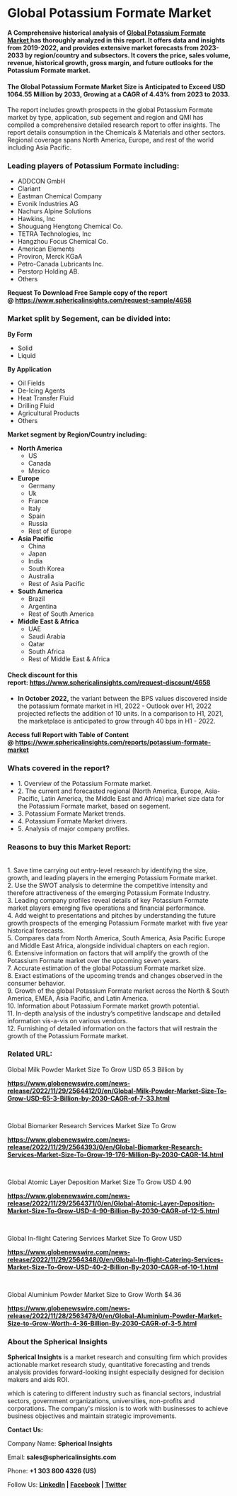<h1 class="news-post-title">Global Potassium Formate Market</h1>
<p><strong>A Comprehensive historical analysis of&nbsp;<a href="https://www.sphericalinsights.com/reports/potassium-formate-market" target="_blank" rel="noopener">Global Potassium Formate Market&nbsp;</a>has thoroughly analyzed in this report. It offers data and insights from 2019-2022, and provides extensive market forecasts from 2023-2033 by region/country and subsectors. It covers the price, sales volume, revenue, historical growth, gross margin, and future outlooks for the Potassium Formate market.</strong></p>
<h4><strong>The Global Potassium Formate Market Size is Anticipated to Exceed USD 1064.55 Million by 2033, Growing at a CAGR of 4.43% from 2023 to 2033.</strong></h4>
<p>The report includes growth prospects in the global Potassium Formate market by type, application, sub segement and region and QMI has compiled a comprehensive detailed research report to offer insights. The report details consumption in the Chemicals &amp; Materials and other sectors. Regional coverage spans North America, Europe, and rest of the world including Asia Pacific.</p>
<h3><strong>Leading players of Potassium Formate including:</strong></h3>
<ul>
<li>ADDCON GmbH</li>
<li>Clariant</li>
<li>Eastman Chemical Company</li>
<li>Evonik Industries AG</li>
<li>Nachurs Alpine Solutions</li>
<li>Hawkins, Inc</li>
<li>Shouguang Hengtong Chemical Co.</li>
<li>TETRA Technologies, Inc</li>
<li>Hangzhou Focus Chemical Co.</li>
<li>American Elements</li>
<li>Proviron, Merck KGaA</li>
<li>Petro-Canada Lubricants Inc.</li>
<li>Perstorp Holding AB.</li>
<li>Others</li>
</ul>
<p><strong>Request To Download Free Sample copy of the report @&nbsp;<a href="https://www.sphericalinsights.com/request-sample/4658">https://www.sphericalinsights.com/request-sample/4658</a></strong></p>
<h3><strong>Market split by Segement, can be divided into:</strong></h3>
<p><strong>By Form</strong></p>
<ul>
<li>Solid</li>
<li>Liquid</li>
</ul>
<p><strong>By Application</strong></p>
<ul>
<li>Oil Fields</li>
<li>De-Icing Agents</li>
<li>Heat Transfer Fluid</li>
<li>Drilling Fluid</li>
<li>Agricultural Products</li>
<li>Others</li>
</ul>
<p><strong>Market segment by Region/Country including:</strong></p>
<ul>
<li><strong>North America</strong>
<ul>
<li>US</li>
<li>Canada</li>
<li>Mexico</li>
</ul>
</li>
<li><strong>Europe</strong>
<ul>
<li>Germany</li>
<li>Uk</li>
<li>France</li>
<li>Italy</li>
<li>Spain</li>
<li>Russia</li>
<li>Rest of Europe</li>
</ul>
</li>
<li><strong>Asia Pacific</strong>
<ul>
<li>China</li>
<li>Japan</li>
<li>India</li>
<li>South Korea</li>
<li>Australia</li>
<li>Rest of Asia Pacific</li>
</ul>
</li>
<li><strong>South America</strong>
<ul>
<li>Brazil</li>
<li>Argentina</li>
<li>Rest of South America</li>
</ul>
</li>
<li><strong>Middle East &amp; Africa</strong>
<ul>
<li>UAE</li>
<li>Saudi Arabia</li>
<li>Qatar</li>
<li>South Africa</li>
<li>Rest of Middle East &amp; Africa</li>
</ul>
</li>
</ul>
<h4>Check discount for this report:&nbsp;<a href="https://www.sphericalinsights.com/request-discount/4658">https://www.sphericalinsights.com/request-discount/4658</a></h4>
<ul>
<li><strong>In October 2022,&nbsp;</strong>the variant between the BPS values discovered inside the potassium formate market in H1, 2022 - Outlook over H1, 2022 projected reflects the addition of 10 units. In a comparison to H1, 2021, the marketplace is anticipated to grow through 40 bps in H1 - 2022.</li>
</ul>
<p><strong>Access full Report with Table of Content @&nbsp;<a href="https://www.sphericalinsights.com/reports/potassium-formate-market">https://www.sphericalinsights.com/reports/potassium-formate-market</a>&nbsp;</strong></p>
<h3><strong>Whats covered in the report?</strong></h3>
<ul>
<li>1. Overview of the Potassium Formate market.</li>
<li>2. The current and forecasted regional (North America, Europe, Asia-Pacific, Latin America, the Middle East and Africa) market size data for the Potassium Formate market, based on segement.</li>
<li>3. Potassium Formate Market trends.</li>
<li>4. Potassium Formate Market drivers.</li>
<li>5. Analysis of major company profiles.</li>
</ul>
<h3><strong>Reasons to buy this Market Report:</strong></h3>
<p><br />1. Save time carrying out entry-level research by identifying the size, growth, and leading players in the emerging Potassium Formate market.<br />2. Use the SWOT analysis to determine the competitive intensity and therefore attractiveness of the emerging Potassium Formate Industry.<br />3. Leading company profiles reveal details of key Potassium Formate market players emerging five operations and financial performance.<br />4. Add weight to presentations and pitches by understanding the future growth prospects of the emerging Potassium Formate market with five year historical forecasts.<br />5. Compares data from North America, South America, Asia Pacific Europe and Middle East Africa, alongside individual chapters on each region.<br />6. Extensive information on factors that will amplify the growth of the Potassium Formate market over the upcoming seven years.<br />7. Accurate estimation of the global Potassium Formate market size.<br />8. Exact estimations of the upcoming trends and changes observed in the consumer behavior.<br />9. Growth of the global Potassium Formate market across the North &amp; South America, EMEA, Asia Pacific, and Latin America.<br />10. Information about Potassium Formate market growth potential.<br />11. In-depth analysis of the industry&rsquo;s competitive landscape and detailed information vis-a-vis on various vendors.<br />12. Furnishing of detailed information on the factors that will restrain the growth of the Potassium Formate market.</p>
<h3><strong>Related URL:</strong></h3>
<p>Global Milk Powder Market Size To Grow USD 65.3 Billion by</p>
<p><strong><a href="https://www.globenewswire.com/news-release/2022/11/29/2564412/0/en/Global-Milk-Powder-Market-Size-To-Grow-USD-65-3-Billion-by-2030-CAGR-of-7-33.html">https://www.globenewswire.com/news-release/2022/11/29/2564412/0/en/Global-Milk-Powder-Market-Size-To-Grow-USD-65-3-Billion-by-2030-CAGR-of-7-33.html</a>&nbsp;</strong></p>
<p>&nbsp;</p>
<p>Global Biomarker Research Services Market Size To Grow</p>
<p><strong><a href="https://www.globenewswire.com/news-release/2022/11/29/2564393/0/en/Global-Biomarker-Research-Services-Market-Size-To-Grow-19-176-Million-By-2030-CAGR-14.html">https://www.globenewswire.com/news-release/2022/11/29/2564393/0/en/Global-Biomarker-Research-Services-Market-Size-To-Grow-19-176-Million-By-2030-CAGR-14.html</a>&nbsp;</strong></p>
<p>&nbsp;</p>
<p>Global Atomic Layer Deposition Market Size To Grow USD 4.90</p>
<p><strong><a href="https://www.globenewswire.com/news-release/2022/11/29/2564371/0/en/Global-Atomic-Layer-Deposition-Market-Size-To-Grow-USD-4-90-Billion-By-2030-CAGR-of-12-5.html">https://www.globenewswire.com/news-release/2022/11/29/2564371/0/en/Global-Atomic-Layer-Deposition-Market-Size-To-Grow-USD-4-90-Billion-By-2030-CAGR-of-12-5.html</a>&nbsp;</strong></p>
<p>&nbsp;</p>
<p>Global In-flight Catering Services Market Size To Grow USD</p>
<p><strong><a href="https://www.globenewswire.com/news-release/2022/11/29/2564348/0/en/Global-In-flight-Catering-Services-Market-Size-To-Grow-USD-40-2-Billion-By-2030-CAGR-of-10-1.html">https://www.globenewswire.com/news-release/2022/11/29/2564348/0/en/Global-In-flight-Catering-Services-Market-Size-To-Grow-USD-40-2-Billion-By-2030-CAGR-of-10-1.html</a>&nbsp;</strong></p>
<p>&nbsp;</p>
<p>Global Aluminium Powder Market Size to Grow Worth $4.36</p>
<p><strong><a href="https://www.globenewswire.com/news-release/2022/11/28/2563478/0/en/Global-Aluminium-Powder-Market-Size-to-Grow-Worth-4-36-Billion-By-2030-CAGR-of-3-5.html">https://www.globenewswire.com/news-release/2022/11/28/2563478/0/en/Global-Aluminium-Powder-Market-Size-to-Grow-Worth-4-36-Billion-By-2030-CAGR-of-3-5.html</a>&nbsp;</strong></p>
<h3><strong>About the Spherical Insights</strong></h3>
<p><strong>Spherical Insights</strong>&nbsp;is a market research and consulting firm which provides actionable market research study, quantitative forecasting and trends analysis provides forward-looking insight especially designed for decision makers and aids ROI.</p>
<p>which is catering to different industry such as financial sectors, industrial sectors, government organizations, universities, non-profits and corporations. The company's mission is to work with businesses to achieve business objectives and maintain strategic improvements.</p>
<p><strong>Contact Us:</strong></p>
<p>Company Name:&nbsp;<strong>Spherical Insights</strong></p>
<p>Email:&nbsp;<strong>sales@sphericalinsights.com</strong></p>
<p>Phone:&nbsp;<strong>+1 303 800 4326 (US)</strong></p>
<p>Follow Us:&nbsp;<strong><a href="https://www.linkedin.com/company/spherical-insight/"><u>LinkedIn</u></a>&nbsp;|&nbsp;<a href="https://www.facebook.com/sphericalinsights22"><u>Facebook</u></a>&nbsp;|&nbsp;<a href="https://twitter.com/SInsights_US"><u>Twitter</u></a></strong></p>
